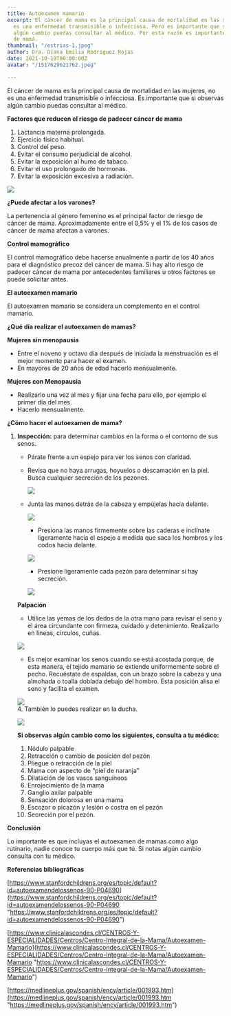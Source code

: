 ```yaml
---
title: Autoexamen mamario
excerpt: El cáncer de mama es la principal causa de mortalidad en las mujeres, no
  es una enfermedad transmisible o infecciosa. Pero es importante que si observas
  algún cambio puedas consultar al médico. Por esta razón es importante el autoexamen
  de mamá.
thumbnail: "/estrias-1.jpeg"
author: Dra. Diana Emilia Rodríguez Rojas
date: 2021-10-19T00:00:00Z
avatar: "/1517629621762.jpeg"

---
```

El cáncer de mama es la principal causa de mortalidad en las mujeres, no es una enfermedad transmisible o infecciosa. Es importante que si observas algún cambio puedas consultar al médico. 

**Factores que reducen el riesgo de padecer cáncer de mama** 

1. Lactancia materna prolongada.
2. Ejercicio físico habitual.
3. Control del peso.
4. Evitar el consumo perjudicial de alcohol.
5. Evitar la exposición al humo de tabaco.
6. Evitar el uso prolongado de hormonas.
7. Evitar la exposición excesiva a radiación.

![](/16135781229711-1.jpeg)

**¿Puede afectar a los varones?**

La pertenencia al género femenino es el principal factor de riesgo de cáncer de mama. Aproximadamente entre el 0,5% y el 1% de los casos de cáncer de mama afectan a varones.

**Control mamográfico**

El control mamográfico debe hacerse anualmente a partir de los 40 años para el diagnóstico precoz del cáncer de mama. Si hay alto riesgo de padecer cáncer de mama por antecedentes familiares u otros factores se puede solicitar antes.

**El autoexamen mamario**

El autoexamen mamario se considera un complemento en el control mamario.

**¿Qué día realizar el autoexamen de mamas?**

**Mujeres sin menopausia**

* Entre el noveno y octavo día después de iniciada la menstruación es el mejor momento para hacer el examen.
* En mayores de 20 años de edad hacerlo mensualmente.

**Mujeres con Menopausia**

* Realizarlo una vez al mes y fijar una fecha para ello, por ejemplo el primer día del mes.
* Hacerlo mensualmente.

**¿Cómo hacer el autoexamen de mama?**

1. **Inspección:** para determinar cambios en la forma o el contorno de sus senos.
   * Párate frente a un espejo para ver los senos con claridad.
   * Revisa que no haya arrugas, hoyuelos o descamación en la piel. Busca cualquier secreción de los pezones.

     ![](/captura-de-pantalla-2021-10-19-a-la-s-5-55-36-p-m.png)
   * Junta las manos detrás de la cabeza y empújelas hacia delante.

     ![](/captura-de-pantalla-2021-10-19-a-la-s-6-02-04-p-m.png)
     * Presiona las manos firmemente sobre las caderas e inclínate ligeramente hacia el espejo a medida que saca los hombros y los codos hacia delante.

     ![](/captura-de-pantalla-2021-10-19-a-la-s-6-12-09-p-m.png)
     * Presione ligeramente cada pezón para determinar si hay secreción.

     ![](/captura-de-pantalla-2021-10-19-a-la-s-6-21-20-p-m.png)

   **Palpación**
   * Utilice las yemas de los dedos de la otra mano para revisar el seno y el área circundante con firmeza, cuidado y detenimiento. Realizarlo en líneas, círculos, cuñas.

   ![](/captura-de-pantalla-2021-10-19-a-la-s-6-24-19-p-m-1.png)
   * Es mejor examinar los senos cuando se está acostada porque, de esta manera, el tejido mamario se extiende uniformemente sobre el pecho. Recuéstate de espaldas, con un brazo sobre la cabeza y una almohada o toalla doblada debajo del hombro. Esta posición alisa el seno y facilita el examen.

   ![](/captura-de-pantalla-2021-10-19-a-la-s-6-22-10-p-m.png)  
   4\. También lo puedes realizar en la ducha.

   ![](/captura-de-pantalla-2021-10-19-a-la-s-6-54-44-p-m.png)

   **Si observas algún cambio como los siguientes, consulta a tu médico:**
    1. Nódulo palpable
    2. Retracción o cambio de posición del pezón
    3. Pliegue o retracción de la piel
    4. Mama con aspecto de “piel de naranja”
    5. Dilatación de los vasos sanguíneos
    6. Enrojecimiento de la mama
    7. Ganglio axilar palpable
    8. Sensación dolorosa en una mama
    9. Escozor o picazón y lesión o costra en el pezón
   10. Secreción por el pezón.

**Conclusión**

Lo importante es que incluyas el autoexamen de mamas como algo rutinario, nadie conoce tu cuerpo más que tú. Si notas algún cambio consulta con tu médico.

**Referencias bibliográficas**

[https://www.stanfordchildrens.org/es/topic/default?id=autoexamendelossenos-90-P04690](https://www.stanfordchildrens.org/es/topic/default?id=autoexamendelossenos-90-P04690 "https://www.stanfordchildrens.org/es/topic/default?id=autoexamendelossenos-90-P04690")

[https://www.clinicalascondes.cl/CENTROS-Y-ESPECIALIDADES/Centros/Centro-Integral-de-la-Mama/Autoexamen-Mamario](https://www.clinicalascondes.cl/CENTROS-Y-ESPECIALIDADES/Centros/Centro-Integral-de-la-Mama/Autoexamen-Mamario "https://www.clinicalascondes.cl/CENTROS-Y-ESPECIALIDADES/Centros/Centro-Integral-de-la-Mama/Autoexamen-Mamario")

[https://medlineplus.gov/spanish/ency/article/001993.htm](https://medlineplus.gov/spanish/ency/article/001993.htm "https://medlineplus.gov/spanish/ency/article/001993.htm")